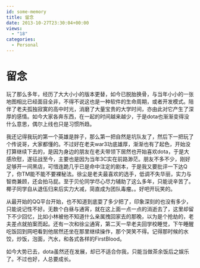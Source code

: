```yaml
---
id: some-memory
title: 留念
date: 2013-10-27T23:30:04+00:00
views:
  - "18"
categories:
  - Personal
---
```


# 留念

玩了那么多年，经历了大大小小的版本更替，如今已脱胎换骨，与当年小小的一张地图相比已经面目全非，不得不说这也是一种软件的生命周期，或者开发模式。陪伴了老夫孤独寂寞的高中时光，消磨了大量宝贵的大学时间，亦由此对它产生了深厚的感情。如今大家各奔东西，在一起的时间越来越少，于是dota也渐渐变得没什么意思，偶尔上线也只是习惯所趋。

我还记得我玩的第一个英雄是胖子，那么第一把自然是坑队友了，然后下一把玩了个传说哥，大家都懂的。不过好在老夫war3功底雄厚，渐渐也有了起色，开始没打算继续下去的，是因为身边的朋友在老夫带领下居然也开始喜欢dota，于是大感欣慰，遂征战至今，主要也是因为当年3C实在前路渺茫。朋友不多不少，刚好足够开一间黑店，可惜连跪几乎已是命中注定的剧本，于是我又要批评一下达Q了，你TM能不能不要裸秘法。徐尘是老夫最喜欢的选手，低调不失华丽，实力与智商兼顾，还会拍马屁。至于贝伦同学尽心尽力辅助了这么多年，只能说辛苦了。椰子同学自从退伍归来后实力大减，简直成为团队毒瘤。。好吧开玩笑的。

从最开始的QQ平台开始，也不知道到底耍了多少把了，印象深刻的也没有多少，只能说记性不好。无数个白昼与通宵，就在这上面一点一点的消逝去了，这里却留下不少回忆，比如小林被他不知道什么亲属拽回家去的那晚，以为是个抢劫的，老夫差点就拍案而起。还有一次和徐尘通宵，第二天一早老夫回学校睡觉，下午睡醒吃饭回到网吧看到他居然还坐在那里继续操作，那个哭笑不得。记得那时候的水饺，炒饭，泡面，汽水，和各式各样的FirstBlood。

如今大势已去，dota虽然还在发展，却已不适合你我，只能当做茶余饭后之娱乐了。不过也好，人总要成长。
